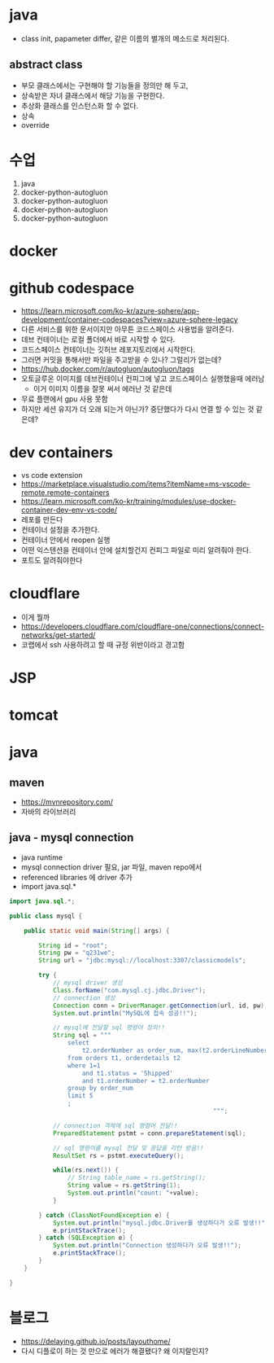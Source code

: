 # java
- class init, papameter differ, 같은 이름의 별개의 메소드로 처리된다.
## abstract class
- 부모 클래스에서는 구현해야 할 기능들을 정의만 해 두고,
- 상속받은 자녀 클래스에서 해당 기능을 구현한다.
- 추상화 클래스를 인스턴스화 할 수 없다.
- 상속
- override

# 수업
1. java
2. docker-python-autogluon
3. docker-python-autogluon
4. docker-python-autogluon
5. docker-python-autogluon

# docker

# github codespace
- https://learn.microsoft.com/ko-kr/azure-sphere/app-development/container-codespaces?view=azure-sphere-legacy
- 다른 서비스를 위한 문서이지만 아무튼 코드스페이스 사용법을 알려준다.
- 데브 컨테이너는 로컬 폴더에서 바로 시작할 수 있다.
- 코드스페이스 컨테이너는 깃허브 레포지토리에서 시작한다.
- 그러면 커밋을 통해서만 파일을 주고받을 수 있나? 그럴리가 없는데?
- https://hub.docker.com/r/autogluon/autogluon/tags
- 오토글루온 이미지를 데브컨테이너 컨피그에 넣고 코드스페이스 실행했을때 에러남
	- 이거 이미지 이름을 잘못 써서 에러난 것 같은데
- 무료 플랜에서 gpu 사용 못함
- 하지만 세션 유지가 더 오래 되는거 아닌가? 중단했다가 다시 연결 할 수 있는 것 같은데?

# dev containers
- vs code extension
- https://marketplace.visualstudio.com/items?itemName=ms-vscode-remote.remote-containers
- https://learn.microsoft.com/ko-kr/training/modules/use-docker-container-dev-env-vs-code/
- 레포를 만든다
- 컨테이너 설정을 추가한다.
- 컨테이너 안에서 reopen 실행
- 어떤 익스텐션을 컨테이너 안에 설치할건지 컨피그 파일로 미리 알려줘야 한다.
- 포트도 알려줘야한다
# cloudflare
- 이게 뭘까
- https://developers.cloudflare.com/cloudflare-one/connections/connect-networks/get-started/
- 코랩에서 ssh 사용하려고 할 때 규정 위반이라고 경고함

# JSP
# tomcat
# java
## maven
- https://mvnrepository.com/
- 자바의 라이브러리
## java - mysql connection
- java runtime
- mysql connection driver 필요, jar 파일, maven repo에서
- referenced libraries 에 driver 추가
- import java.sql.* 

```java
import java.sql.*;

public class mysql {

    public static void main(String[] args) {

        String id = "root";
        String pw = "q231we";
        String url = "jdbc:mysql://localhost:3307/classicmodels";

        try {
            // mysql driver 생성
            Class.forName("com.mysql.cj.jdbc.Driver");
            // connection 생성
            Connection conn = DriverManager.getConnection(url, id, pw);
            System.out.println("MySQL에 접속 성공!!");

            // mysql에 전달할 sql 명령어 정의!!
            String sql = """
                select
                    t2.orderNumber as order_num, max(t2.orderLineNumber) as order_max
                from orders t1, orderdetails t2
                where 1=1
                    and t1.status = 'Shipped'
                    and t1.orderNumber = t2.orderNumber
                group by order_num
                limit 5
                ;
                                                        """;

            // connection 객체에 sql 명령어 전달!!
            PreparedStatement pstmt = conn.prepareStatement(sql);

            // sql 명령어를 mysql 전달 및 응답을 리턴 받음!!
            ResultSet rs = pstmt.executeQuery();

            while(rs.next()) {
				// String table_name = rs.getString();
				String value = rs.getString(1);
				System.out.println("count: "+value);
			}

        } catch (ClassNotFoundException e) {
            System.out.println("mysql.jdbc.Driver를 생성하다가 오류 발생!!");
            e.printStackTrace();
        } catch (SQLException e) {
            System.out.println("Connection 생성하다가 오류 발생!!");
            e.printStackTrace();
        }
    }

}
```
# 블로그
- https://delaying.github.io/posts/layouthome/
- 다시 디플로이 하는 것 만으로 에러가 해결됐다? 왜 이지랄인지?